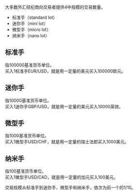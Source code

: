 大多数外汇经纪商向交易者提供4中规模的交易数量。  

* 标准手（standard lot）  
* 迷你手（mini lot）  
* 微型手（micro lot）  
* 纳米手（nano lot）

## 标准手

指100000基准货币单位。  
买入1标准手EUR/USD，就是用一定量的美元买入100000欧元。  

## 迷你手

指10000基准货币单位。  
买入1迷你手GBP/USD，就是用一定量的美元买入10000英镑。  

## 微型手

指1000基准货币单位。  
买入1微型手USD/CHF，就是用一定量的瑞士法郎买入1000美元。  

## 纳米手

指100基准货币单位。  
买入1微型手USD/CAD，就是用一定量的加元买入100美元。  

交易规模从标准手到迷你手、微型手和纳米手，依次为前一个的1/10。